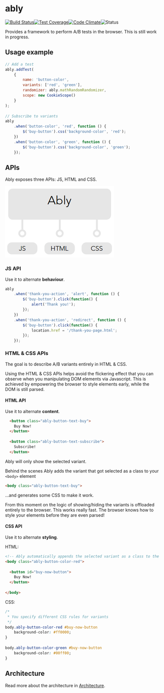 # ably

[![Build Status](http://img.shields.io/travis/vgno/ably/master.svg?style=flat-square)](https://travis-ci.org/vgno/ably)[![Test Coverage](http://img.shields.io/codeclimate/coverage/github/vgno/ably.svg?style=flat-square)](https://codeclimate.com/github/vgno/ably)[![Code Climate](http://img.shields.io/codeclimate/github/vgno/ably.svg?style=flat-square)](https://codeclimate.com/github/vgno/ably)![Status](https://img.shields.io/badge/maturity-unstable-red.svg?style=flat-square)

Provides a framework to perform A/B tests in the browser. This is still work in progress.

## Usage example

```js
// Add a test
ably.addTest(
    {
        name: 'button-color',
        variants: ['red', 'green'],
        randomizer: ably.mathRandomRandomizer,
        scope: new CookieScope()
    }
);

// Subscribe to variants
ably
    .when('button-color', 'red', function () {
        $('buy-button').css('background-color', 'red');
    })
    .when('button-color', 'green', function () {
        $('buy-button').css('background-color', 'green');
    });
```

## APIs

Ably exposes three APIs: JS, HTML and CSS.

![Ably interface](docs/ably-interface.png)

### JS API

Use it to alternate **behaviour**.

```js
ably
    .when('thank-you-action', 'alert', function () {
        $('buy-button').click(function() {
            alert('Thank you!');
        });
    })
    .when('thank-you-action', 'redirect', function () {
        $('buy-button').click(function() {
            location.href = '/thank-you-page.html';
        });
    });
```

### HTML & CSS APIs

The goal is to describe A/B variants entirely in HTML & CSS.

Using the HTML & CSS APIs helps avoid the flickering effect that you can observe when you manipulating DOM elements via Javascript. This is achieved by empowering the browser to style elements early, while the DOM is still parsed.

#### HTML API

Use it to alternate **content**.

```html
  <button class="ably-button-text-buy">
    Buy Now!
  </button>
  
  <button class="ably-button-text-subscribe">
    Subscribe!
  </button>
```

Ably will only show the selected variant.

Behind the scenes Ably adds the variant that got selected as a class to your `<body>` element

```html
<body class="ably-button-text-buy">
```

...and generates some CSS to make it work.

From this moment on the logic of showing/hiding the variants is offloaded entirely to the browser. This works really fast. The browser knows how to style your elements before they are even parsed!

#### CSS API

Use it to alternate **styling**.

HTML:

```html
<!-- Ably automatically appends the selected variant as a class to the body element -->
<body class="ably-button-color-red">

  <button id="buy-now-button">
    Buy Now!
  </button>

</body>
```

CSS:

```css
/*
 * You specify different CSS rules for variants
 */
body.ably-button-color-red #buy-now-button
    background-color: #ff0000;
}

body.ably-button-color-green #buy-now-button
    background-color: #00ff00;
}
```

## Architecture

Read more about the architecture in [Architecture](docs/architecture.md).
